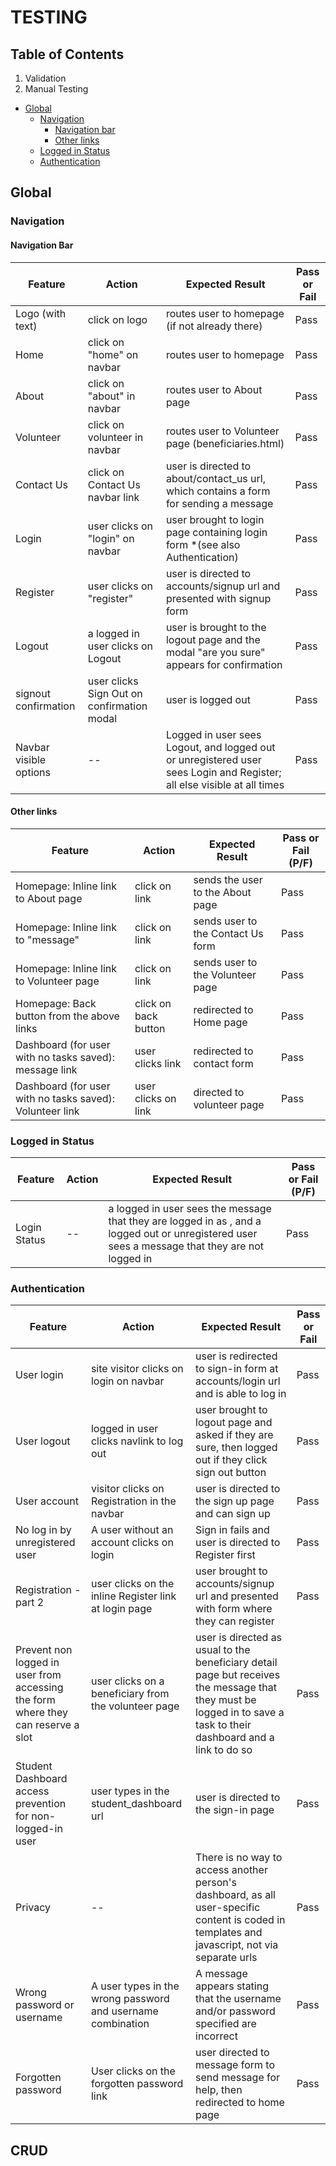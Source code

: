 # TESTING
## Table of Contents
1. Validation
2. Manual Testing
- [Global](#global-1)
    - [Navigation](#navigation)
        - [Navigation bar](#navigation-bar)
        - [Other links](#other-links)
    - [Logged in Status](#logged-in-status)
    - [Authentication](#authentication)




## Global 
### Navigation
#### Navigation Bar
| Feature | Action | Expected Result | Pass or Fail |
|---------|--------|-----------------|--------------------|
| Logo (with text) | click on logo | routes user to homepage (if not already there) | Pass |
| Home | click on "home" on navbar | routes user to homepage | Pass |
| About | click on "about" in navbar | routes user to About page | Pass |
| Volunteer | click on volunteer in navbar | routes user to Volunteer page (beneficiaries.html) | Pass |
| Contact Us | click on Contact Us navbar link | user is directed to about/contact_us url, which contains a form for sending a message | Pass |
| Login | user clicks on "login" on navbar | user brought to login page containing login form *(see also Authentication) | Pass |
| Register | user clicks on "register" | user is directed to accounts/signup url and presented with signup form | Pass |
| Logout | a logged in user clicks on Logout | user is brought to the logout page and the modal "are you sure" appears for confirmation | Pass |
| signout confirmation | user clicks Sign Out on confirmation modal | user is logged out | Pass |
| Navbar visible options | -- | Logged in user sees Logout, and logged out or unregistered user sees Login and Register; all else visible at all times | Pass |
#### Other links
| Feature | Action | Expected Result | Pass or Fail (P/F) |
|---------|--------|-----------------|--------------------|
| Homepage: Inline link to About page | click on link |sends the user to the About page | Pass |
| Homepage: Inline link to "message" | click on link | sends user to the Contact Us form | Pass |
| Homepage: Inline link to Volunteer page | click on link | sends user to the Volunteer page | Pass |
| Homepage: Back button from the above links | click on back button | redirected to Home page | Pass |
| Dashboard (for user with no tasks saved): message link | user clicks link | redirected to contact form | Pass |
| Dashboard (for user with no tasks saved): Volunteer link | user clicks on link | directed to volunteer page | Pass |

### Logged in Status
| Feature | Action | Expected Result | Pass or Fail (P/F) |
|---------|--------|-----------------|--------------------|
| Login Status | -- | a logged in user sees the message that they are logged in as <username>, and a logged out or unregistered user sees a message that they are not logged in | Pass |


### Authentication

| Feature | Action | Expected Result | Pass or Fail |
|---------|--------|-----------------|--------------|
| User login | site visitor clicks on login on navbar | user is redirected to sign-in form at accounts/login url and is able to log in | Pass |
| User logout | logged in user clicks navlink to log out | user brought to logout page and asked if they are sure, then logged out if they click sign out button | Pass |
| User account | visitor clicks on Registration in the navbar | user is directed to the sign up page and can sign up | Pass |
| No log in by unregistered user | A user without an account clicks on login | Sign in fails and user is directed to Register first | Pass |
| Registration - part 2 | user clicks on the inline Register link at login page | user brought to accounts/signup url and presented with form where they can register | Pass |
| Prevent non logged in user from accessing the form where they can reserve a slot | user clicks on a beneficiary from the volunteer page | user is directed as usual to the beneficiary detail page but receives the message that they must be logged in to save a task to their dashboard and a link to do so | Pass |
| Student Dashboard access prevention for non-logged-in user | user types in the student_dashboard url | user is directed to the sign-in page | Pass |
| Privacy | -- | There is no way to access another person's dashboard, as all user-specific content is coded in templates and javascript, not via separate urls | Pass |
| Wrong password or username | A user types in the wrong password and username combination | A message appears stating that the username and/or password specified are incorrect | Pass |
| Forgotten password | User clicks on the forgotten password link | user directed to message form to send message for help, then redirected to home page | Pass |





## CRUD
